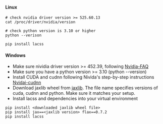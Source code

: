 #### Linux
```
# check nvidia driver version >= 525.60.13
cat /proc/driver/nvidia/version

# check python version is 3.10 or higher
python --verison

pip install lacss
```

#### Windows
  - Make sure nividia driver version >= 452.39, following [Nvidia-FAQ](https://www.nvidia.com/en-gb/drivers/drivers-faq/)
  - Make sure you have a python version >= 3.10 (python --version)
  - Install CUDA and cudnn following Nivida's step-by-step instructions [Nvidai-cudnn](https://docs.nvidia.com/deeplearning/cudnn/latest/installation/windows.html)
  - Download jaxlib wheel from [jaxlib](https://whls.blob.core.windows.net/unstable/index.html). The file name specifies versions of cuda, cudnn and python. Make sure it matches your setup.
  - Install lacss and dependencies into your virtual environment
  
```
pip install <downloaded jaxlib wheel file>
pip install jax==<jaxlib version> flax==0.7.2
pip install lacss
```
